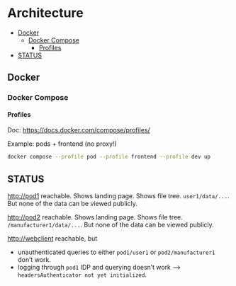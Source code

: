 <!-- omit in toc -->
# Architecture

- [Docker](#docker)
  - [Docker Compose](#docker-compose)
    - [Profiles](#profiles)
- [STATUS](#status)

## Docker

### Docker Compose

#### Profiles

Doc: <https://docs.docker.com/compose/profiles/>

Example: pods + frontend (no proxy!)

```bash
docker compose --profile pod --profile frontend --profile dev up
```

## STATUS

[http://pod1](http://pod1/) reachable. Shows landing page. Shows file tree. `user1/data/...`. But none of the data can be viewed publicly.

[http://pod2](http://pod2/) reachable. Shows landing page. Shows file tree. `/manufacturer1/data/...`. But none of the data can be viewed publicly.

[http://webclient](http://webclient/) reachable, but

- unauthenticated queries to either `pod1/user1` or `pod2/manufacturer1` don’t work.
- logging through `pod1` IDP and querying doesn’t work —> `headersAuthenticator not yet initialized`.
